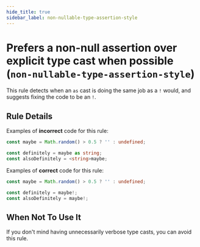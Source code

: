 ```yaml
---
hide_title: true
sidebar_label: non-nullable-type-assertion-style
---
```


# Prefers a non-null assertion over explicit type cast when possible (`non-nullable-type-assertion-style`)

This rule detects when an `as` cast is doing the same job as a `!` would, and suggests fixing the code to be an `!`.

## Rule Details

Examples of **incorrect** code for this rule:

```ts
const maybe = Math.random() > 0.5 ? '' : undefined;

const definitely = maybe as string;
const alsoDefinitely = <string>maybe;
```

Examples of **correct** code for this rule:

```ts
const maybe = Math.random() > 0.5 ? '' : undefined;

const definitely = maybe!;
const alsoDefinitely = maybe!;
```

## When Not To Use It

If you don't mind having unnecessarily verbose type casts, you can avoid this rule.
